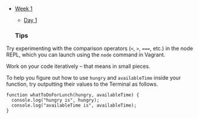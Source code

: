 * [Week 1](/Week_1)
  * [Day 1](/Week_1/Day_1)

  ### Tips

Try experimenting with the comparison operators (`<`, `>`, `===`, etc.) in the node REPL, which you can launch using the `node` command in Vagrant.

Work on your code iteratively – that means in small pieces. 

To help you figure out how to use `hungry` and `availableTime` inside your function, try outputting their values to the Terminal as follows.

```
function whatToDoForLunch(hungry, availableTime) {
  console.log("hungry is", hungry);
  console.log("availableTime is", availableTime);
}
```